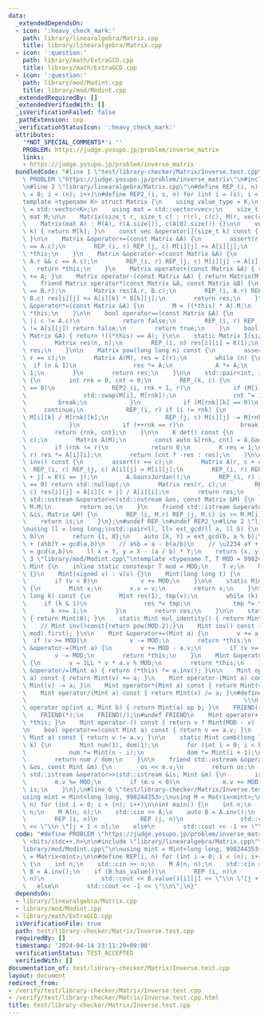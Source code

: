 ```yaml
---
data:
  _extendedDependsOn:
  - icon: ':heavy_check_mark:'
    path: library/linearalgebra/Matrix.cpp
    title: library/linearalgebra/Matrix.cpp
  - icon: ':question:'
    path: library/math/ExtraGCD.cpp
    title: library/math/ExtraGCD.cpp
  - icon: ':question:'
    path: library/mod/Modint.cpp
    title: library/mod/Modint.cpp
  _extendedRequiredBy: []
  _extendedVerifiedWith: []
  _isVerificationFailed: false
  _pathExtension: cpp
  _verificationStatusIcon: ':heavy_check_mark:'
  attributes:
    '*NOT_SPECIAL_COMMENTS*': ''
    PROBLEM: https://judge.yosupo.jp/problem/inverse_matrix
    links:
    - https://judge.yosupo.jp/problem/inverse_matrix
  bundledCode: "#line 1 \"test/library-checker/Matrix/Inverse.test.cpp\"\n#define\
    \ PROBLEM \"https://judge.yosupo.jp/problem/inverse_matrix\"\n#include <bits/stdc++.h>\n\
    \n#line 2 \"library/linearalgebra/Matrix.cpp\"\n#define REP_(i, n) for (int i\
    \ = 0; i < (n); i++)\n#define REP2_(i, s, n) for (int i = (s); i < (n); i++)\n\
    template <typename K> struct Matrix {\n    using value_type = K;\n    using vec\
    \ = std::vector<K>;\n    using mat = std::vector<vec>;\n    size_t r, c;\n   \
    \ mat M;\n\n    Matrix(size_t r, size_t c) : r(r), c(c), M(r, vec(c, K())) {}\n\
    \    Matrix(mat A) : M(A), r(A.size()), c(A[0].size()) {}\n\n    vec &operator[](size_t\
    \ k) { return M[k]; }\n    const vec &operator[](size_t k) const { return M[k];\
    \ }\n\n    Matrix &operator+=(const Matrix &A) {\n        assert(r == A.r && c\
    \ == A.c);\n        REP_(i, r) REP_(j, c) M[i][j] += A[i][j];\n        return\
    \ *this;\n    }\n    Matrix &operator-=(const Matrix &A) {\n        assert(r ==\
    \ A.r && c == A.c);\n        REP_(i, r) REP_(j, c) M[i][j] -= A[i][j];\n     \
    \   return *this;\n    }\n    Matrix operator+(const Matrix &A) { return Matrix(M)\
    \ += A; }\n    Matrix operator-(const Matrix &A) { return Matrix(M) -= A; }\n\n\
    \    friend Matrix operator*(const Matrix &A, const Matrix &B) {\n        assert(A.c\
    \ == B.r);\n        Matrix res(A.r, B.c);\n        REP_(i, A.r) REP_(k, A.c) REP_(j,\
    \ B.c) res[i][j] += A[i][k] * B[k][j];\n        return res;\n    }\n    Matrix\
    \ &operator*=(const Matrix &A) {\n        M = ((*this) * A).M;\n        return\
    \ *this;\n    }\n\n    bool operator==(const Matrix &A) {\n        if (r != A.r\
    \ || c != A.c)\n            return false;\n        REP_(i, r) REP_(j, c) if (M[i][j]\
    \ != A[i][j]) return false;\n        return true;\n    }\n    bool operator!=(const\
    \ Matrix &A) { return !((*this) == A); }\n\n    static Matrix I(size_t n) {\n\
    \        Matrix res(n, n);\n        REP_(i, n) res[i][i] = K(1);\n        return\
    \ res;\n    }\n\n    Matrix pow(long long n) const {\n        assert(n >= 0 &&\
    \ r == c);\n        Matrix A(M), res = I(r);\n        while (n) {\n          \
    \  if (n & 1)\n                res *= A;\n            A *= A;\n            n >>=\
    \ 1;\n        }\n        return res;\n    }\n\n    std::pair<int, int> GaussJordan()\
    \ {\n        int rnk = 0, cnt = 0;\n        REP_(k, c) {\n            if (M[rnk][k]\
    \ == 0)\n                REP2_(i, rnk + 1, r)\n            if (M[i][k] != 0) {\n\
    \                std::swap(M[i], M[rnk]);\n                cnt ^= 1;\n       \
    \         break;\n            }\n            if (M[rnk][k] == 0)\n           \
    \     continue;\n            REP_(i, r) if (i != rnk) {\n                K x =\
    \ M[i][k] / M[rnk][k];\n                REP_(j, c) M[i][j] -= M[rnk][j] * x;\n\
    \            }\n            if (++rnk == r)\n                break;\n        }\n\
    \        return {rnk, cnt};\n    }\n\n    K det() const {\n        assert(r ==\
    \ c);\n        Matrix A(M);\n        const auto &[rnk, cnt] = A.GaussJordan();\n\
    \        if (rnk != r)\n            return 0;\n        K res = 1;\n        REP_(i,\
    \ r) res *= A[i][i];\n        return (cnt ? -res : res);\n    }\n\n    std::optional<Matrix>\
    \ inv() const {\n        assert(r == c);\n        Matrix A(r, c + c);\n      \
    \  REP_(i, r) REP_(j, c) A[i][j] = M[i][j];\n        REP_(i, r) REP_(j, c) A[i][c\
    \ + j] = K(i == j);\n        A.GaussJordan();\n        REP_(i, r) if (A[i][i]\
    \ == 0) return std::nullopt;\n        Matrix res(r, c);\n        REP_(i, r) REP_(j,\
    \ c) res[i][j] = A[i][c + j] / A[i][i];\n        return res;\n    }\n\n    friend\
    \ std::ostream &operator<<(std::ostream &os, const Matrix &M) {\n        os <<\
    \ M.M;\n        return os;\n    }\n    friend std::istream &operator>>(std::istream\
    \ &is, Matrix &M) {\n        REP_(i, M.r) REP_(j, M.c) is >> M.M[i][j];\n    \
    \    return is;\n    }\n};\n#undef REP_\n#undef REP2_\n#line 2 \"library/math/ExtraGCD.cpp\"\
    \nusing ll = long long;\nstd::pair<ll, ll> ext_gcd(ll a, ll b) {\n    if (b ==\
    \ 0)\n        return {1, 0};\n    auto [X, Y] = ext_gcd(b, a % b);\n    // bX\
    \ + (a%b)Y = gcd(a,b)\n    // a%b = a - b(a/b)\n    // \u2234 aY + b(X-(a/b)Y)\
    \ = gcd(a,b)\n    ll x = Y, y = X - (a / b) * Y;\n    return {x, y};\n}\n#line\
    \ 3 \"library/mod/Modint.cpp\"\ntemplate <typename T, T MOD = 998244353> struct\
    \ Mint {\n    inline static constexpr T mod = MOD;\n    T v;\n    Mint() : v(0)\
    \ {}\n    Mint(signed v) : v(v) {}\n    Mint(long long t) {\n        v = t % MOD;\n\
    \        if (v < 0)\n            v += MOD;\n    }\n\n    static Mint raw(int v)\
    \ {\n        Mint x;\n        x.v = v;\n        return x;\n    }\n\n    Mint pow(long\
    \ long k) const {\n        Mint res(1), tmp(v);\n        while (k) {\n       \
    \     if (k & 1)\n                res *= tmp;\n            tmp *= tmp;\n     \
    \       k >>= 1;\n        }\n        return res;\n    }\n\n    static Mint add_identity()\
    \ { return Mint(0); }\n    static Mint mul_identity() { return Mint(1); }\n\n\
    \    // Mint inv()const{return pow(MOD-2);}\n    Mint inv() const { return Mint(ext_gcd(v,\
    \ mod).first); }\n\n    Mint &operator+=(Mint a) {\n        v += a.v;\n      \
    \  if (v >= MOD)\n            v -= MOD;\n        return *this;\n    }\n    Mint\
    \ &operator-=(Mint a) {\n        v += MOD - a.v;\n        if (v >= MOD)\n    \
    \        v -= MOD;\n        return *this;\n    }\n    Mint &operator*=(Mint a)\
    \ {\n        v = 1LL * v * a.v % MOD;\n        return *this;\n    }\n    Mint\
    \ &operator/=(Mint a) { return (*this) *= a.inv(); }\n\n    Mint operator+(Mint\
    \ a) const { return Mint(v) += a; }\n    Mint operator-(Mint a) const { return\
    \ Mint(v) -= a; }\n    Mint operator*(Mint a) const { return Mint(v) *= a; }\n\
    \    Mint operator/(Mint a) const { return Mint(v) /= a; }\n#define FRIEND(op)\
    \                                                             \\\n    friend Mint\
    \ operator op(int a, Mint b) { return Mint(a) op b; }\n    FRIEND(+);\n    FRIEND(-);\n\
    \    FRIEND(*);\n    FRIEND(/);\n#undef FRIEND\n    Mint operator+() const { return\
    \ *this; }\n    Mint operator-() const { return v ? Mint(MOD - v) : Mint(v); }\n\
    \n    bool operator==(const Mint a) const { return v == a.v; }\n    bool operator!=(const\
    \ Mint a) const { return v != a.v; }\n\n    static Mint comb(long long n, int\
    \ k) {\n        Mint num(1), dom(1);\n        for (int i = 0; i < k; i++) {\n\
    \            num *= Mint(n - i);\n            dom *= Mint(i + 1);\n        }\n\
    \        return num / dom;\n    }\n\n    friend std::ostream &operator<<(std::ostream\
    \ &os, const Mint &m) {\n        os << m.v;\n        return os;\n    }\n    friend\
    \ std::istream &operator>>(std::istream &is, Mint &m) {\n        is >> m.v;\n\
    \        m.v %= MOD;\n        if (m.v < 0)\n            m.v += MOD;\n        return\
    \ is;\n    }\n};\n#line 6 \"test/library-checker/Matrix/Inverse.test.cpp\"\n\n\
    using mint = Mint<long long, 998244353>;\nusing M = Matrix<mint>;\n\n#define REP(i,\
    \ n) for (int i = 0; i < (n); i++)\n\nint main() {\n    int n;\n    std::cin >>\
    \ n;\n    M A(n, n);\n    std::cin >> A;\n    auto B = A.inv();\n    if (B.has_value())\n\
    \        REP (i, n)\n            REP (j, n)\n                std::cout << B.value()[i][j]\
    \ << \"\\n \"[j + 1 < n];\n    else\n        std::cout << -1 << \"\\n\";\n}\n"
  code: "#define PROBLEM \"https://judge.yosupo.jp/problem/inverse_matrix\"\n#include\
    \ <bits/stdc++.h>\n\n#include \"library/linearalgebra/Matrix.cpp\"\n#include \"\
    library/mod/Modint.cpp\"\n\nusing mint = Mint<long long, 998244353>;\nusing M\
    \ = Matrix<mint>;\n\n#define REP(i, n) for (int i = 0; i < (n); i++)\n\nint main()\
    \ {\n    int n;\n    std::cin >> n;\n    M A(n, n);\n    std::cin >> A;\n    auto\
    \ B = A.inv();\n    if (B.has_value())\n        REP (i, n)\n            REP (j,\
    \ n)\n                std::cout << B.value()[i][j] << \"\\n \"[j + 1 < n];\n \
    \   else\n        std::cout << -1 << \"\\n\";\n}"
  dependsOn:
  - library/linearalgebra/Matrix.cpp
  - library/mod/Modint.cpp
  - library/math/ExtraGCD.cpp
  isVerificationFile: true
  path: test/library-checker/Matrix/Inverse.test.cpp
  requiredBy: []
  timestamp: '2024-04-14 23:11:29+09:00'
  verificationStatus: TEST_ACCEPTED
  verifiedWith: []
documentation_of: test/library-checker/Matrix/Inverse.test.cpp
layout: document
redirect_from:
- /verify/test/library-checker/Matrix/Inverse.test.cpp
- /verify/test/library-checker/Matrix/Inverse.test.cpp.html
title: test/library-checker/Matrix/Inverse.test.cpp
---
```


